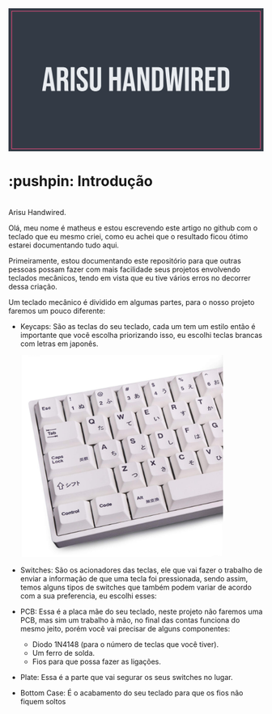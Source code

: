 <img src="/Images/Capa.png">
<h1> :pushpin: Introdução</h1>
<br>
Arisu Handwired. 

Olá, meu nome é matheus e estou escrevendo este artigo no github com o teclado que eu mesmo criei, como eu achei que o resultado ficou ótimo estarei documentando tudo aqui.


Primeiramente, estou documentando este repositório para que outras pessoas possam fazer com mais facilidade seus projetos envolvendo teclados mecânicos, tendo em vista que eu tive vários erros no decorrer dessa criação. 

Um teclado mecânico é dividido em algumas partes, para o nosso projeto faremos um pouco diferente: 


- Keycaps: São as teclas do seu teclado, cada um tem um estilo então é importante que você escolha priorizando isso, eu escolhi teclas brancas com letras em japonês.
  
  <img width=400px src="/Images/keycap-set.jpg">
  
- Switches: São os acionadores das teclas, ele que vai fazer o trabalho de enviar a informação de que uma tecla foi pressionada, sendo assim, temos alguns tipos de switches que também podem variar de acordo com a sua preferencia, eu escolhi esses:
- PCB: Essa é a placa mãe do seu teclado, neste projeto não faremos uma PCB, mas sim um trabalho à mão, no final das contas funciona do mesmo jeito, porém você vai precisar de alguns componentes:
  * Diodo 1N4148 (para o número de teclas que você tiver). 
  * Um ferro de solda. 
  * Fios para que possa fazer as ligações.
- Plate: Essa é a parte que vai segurar os seus switches no lugar.
- Bottom Case: É o acabamento do seu teclado para que os fios não fiquem soltos
